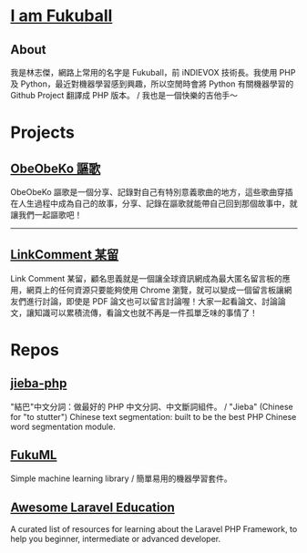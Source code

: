# [I am Fukuball](https://fukuball.github.io/)

<article class="postShorten postShorten--thumbnailimg-top" itemscope="" itemtype="http://schema.org/BlogPosting">
    <div class="postShorten-wrap">
        <div class="postShorten-header">
            <h1 class="postShorten-title" itemprop="headline">
                About
            </h1>
        </div>
        <div class="postShorten-excerpt" itemprop="articleBody" style="margin-top: 0px;">
            <p style="margin-top: 0px;">
                我是林志傑，網路上常用的名字是 Fukuball，前 iNDIEVOX 技術長。我使用 PHP 及 Python，最近對機器學習感到興趣，所以空閒時會將 Python 有關機器學習的 Github Project 翻譯成 PHP 版本。 / 我也是一個快樂的吉他手～
            </p>
        </div>
    </div>
</article>
<h1 style="margin-bottom: 10px;">Projects</h1>
<article class="postShorten postShorten--thumbnailimg-left" itemscope="" itemtype="http://schema.org/BlogPosting">
    <div class="postShorten-wrap">
        <div class="postShorten-header">
            <h2 class="postShorten-title" itemprop="headline">
                <a class="link-unstyled" href="https://www.obeobeko.com/" target="_blank">
                    ObeObeKo 謳歌
                </a>
            </h2>
        </div>
        <div class="postShorten-excerpt" itemprop="articleBody" style="margin-top: 0px;">
            <p style="margin-top: 0px;">
                ObeObeKo 謳歌是一個分享、記錄對自己有特別意義歌曲的地方，這些歌曲穿插在人生過程中成為自己的故事，分享、記錄在謳歌就能帶自己回到那個故事中，就讓我們一起謳歌吧！
            </p>
        </div>
    </div>
</article>
<hr>
<article class="postShorten postShorten--thumbnailimg-left" itemscope="" itemtype="http://schema.org/BlogPosting" style="margin-top: 10px;">
    <div class="postShorten-wrap">
        <div class="postShorten-header">
            <h2 class="postShorten-title" itemprop="headline">
                <a class="link-unstyled" href="https://www.linkcomment.com/" target="_blank">
                    LinkComment 某留
                </a>
            </h2>
        </div>
        <div class="postShorten-excerpt" itemprop="articleBody" style="margin-top: 0px;">
            <p style="margin-top: 0px;">
                Link Comment 某留，顧名思義就是一個讓全球資訊網成為最大匿名留言板的應用，網頁上的任何資源只要能夠使用 Chrome 瀏覽，就可以變成一個留言板讓網友們進行討論，即使是 PDF 論文也可以留言討論喔！大家一起看論文、討論論文，讓知識可以累積流傳，看論文也就不再是一件孤單乏味的事情了！
            </p>
        </div>
    </div>
</article>
<h1 style="margin-bottom: 10px;">Repos</h1>
<article class="postShorten postShorten--thumbnailimg-top" itemscope="" itemtype="http://schema.org/BlogPosting" style="margin-bottom: 10px;">
    <div class="postShorten-wrap">
        <div class="postShorten-header">
            <h2 class="postShorten-title" itemprop="headline">
                <a href="https://www.fukuball.com/jieba-php/" target="_blank">
                    jieba-php
                </a>
            </h2>
        </div>
        <div class="postShorten-excerpt" itemprop="articleBody" style="margin-top: 0px;">
            <p style="margin-top: 0px;">
                "結巴"中文分詞：做最好的 PHP 中文分詞、中文斷詞組件。 / "Jieba" (Chinese for "to stutter") Chinese text segmentation: built to be the best PHP Chinese word segmentation module.
            </p>
        </div>
    </div>
</article>
<article class="postShorten postShorten--thumbnailimg-top" itemscope="" itemtype="http://schema.org/BlogPosting" style="margin-bottom: 10px;">
    <div class="postShorten-wrap">
        <div class="postShorten-header">
            <h2 class="postShorten-title" itemprop="headline">
                <a href="https://www.fukuball.com/fuku-ml/" target="_blank">
                    FukuML
                </a>
            </h2>
        </div>
        <div class="postShorten-excerpt" itemprop="articleBody" style="margin-top: 0px;">
            <p style="margin-top: 0px;">
                Simple machine learning library / 簡單易用的機器學習套件。
            </p>
        </div>
    </div>
</article>
<article class="postShorten postShorten--thumbnailimg-top" itemscope="" itemtype="http://schema.org/BlogPosting" style="margin-bottom: 10px;">
    <div class="postShorten-wrap">
        <div class="postShorten-header">
            <h2 class="postShorten-title" itemprop="headline">
                <a href="https://www.fukuball.com/Awesome-Laravel-Education/" target="_blank">
                    Awesome Laravel Education
                </a>
            </h2>
        </div>
        <div class="postShorten-excerpt" itemprop="articleBody" style="margin-top: 0px;">
            <p style="margin-top: 0px;">
                A curated list of resources for learning about the Laravel PHP Framework, to help you beginner, intermediate or advanced developer.
            </p>
        </div>
    </div>
</article>
